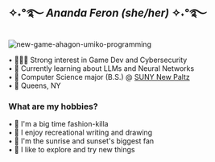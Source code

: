 ## ✧˖°࿐ <em>Ananda Feron (she/her)</em> ✧˖°࿐
![new-game-ahagon-umiko-programming](https://github.com/user-attachments/assets/6c0a4664-ae7b-4ab0-b4ff-614a4edb856d)

• 🧑🏽‍💻 Strong interest in Game Dev and Cybersecurity<br/>
• 🌱 Currently learning about LLMs and Neural Networks<br/>
• 🏫 Computer Science major (B.S.) @ [SUNY New Paltz](https://www.newpaltz.edu/)<br/>
• 📍 Queens, NY<br/>

<h3>What are my hobbies?</h3>

• 👠 I'm a big time fashion-killa<br/>
• 🎨 I enjoy recreational writing and drawing<br/>
• 🌇 I'm the sunrise and sunset's biggest fan<br/>
• 🚀 I like to explore and try new things<br/>
